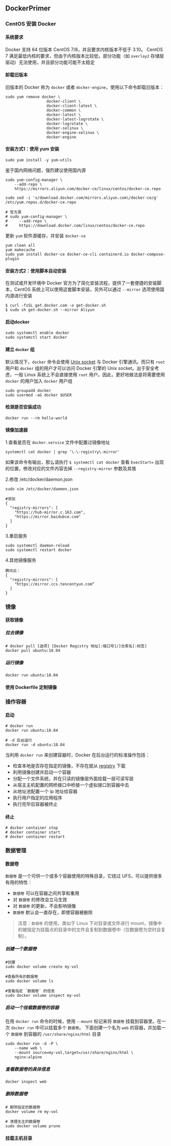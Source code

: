 ## DockerPrimer

### CentOS 安装 Docker

#### 系统要求

Docker 支持 64 位版本 CentOS 7/8，并且要求内核版本不低于 3.10。 CentOS 7 满足最低内核的要求，但由于内核版本比较低，部分功能（如 `overlay2` 存储层驱动）无法使用，并且部分功能可能不太稳定

#### 卸载旧版本

旧版本的 Docker 称为 `docker` 或者 `docker-engine`，使用以下命令卸载旧版本：

```
sudo yum remove docker \
                  docker-client \
                  docker-client-latest \
                  docker-common \
                  docker-latest \
                  docker-latest-logrotate \
                  docker-logrotate \
                  docker-selinux \
                  docker-engine-selinux \
                  docker-engine
```

#### 安装方式1：使用 yum 安装

```
sudo yum install -y yum-utils
```

鉴于国内网络问题，强烈建议使用国内源

```
sudo yum-config-manager \
    --add-repo \
    https://mirrors.aliyun.com/docker-ce/linux/centos/docker-ce.repo

sudo sed -i 's/download.docker.com/mirrors.aliyun.com\/docker-ce/g' /etc/yum.repos.d/docker-ce.repo

# 官方源
# sudo yum-config-manager \
#     --add-repo \
#     https://download.docker.com/linux/centos/docker-ce.repo

```

更新 `yum` 软件源缓存，并安装 `docker-ce`

```
yum clean all
yum makecache
sudo yum install docker-ce docker-ce-cli containerd.io docker-compose-plugin
```

#### 安装方式2：使用脚本自动安装

在测试或开发环境中 Docker 官方为了简化安装流程，提供了一套便捷的安装脚本，CentOS 系统上可以使用这套脚本安装，另外可以通过 `--mirror` 选项使用国内源进行安装

```
$ curl -fsSL get.docker.com -o get-docker.sh
$ sudo sh get-docker.sh --mirror Aliyun
```


#### 启动docker
```
sudo systemctl enable docker
sudo systemctl start docker
```

#### 建立 `docker` 组
默认情况下，`docker` 命令会使用 [Unix socket](https://en.wikipedia.org/wiki/Unix_domain_socket) 与 Docker 引擎通讯。而只有 `root` 用户和 `docker` 组的用户才可以访问 Docker 引擎的 Unix socket。出于安全考虑，一般 Linux 系统上不会直接使用 `root` 用户。因此，更好地做法是将需要使用 `docker` 的用户加入 `docker` 用户组
```
sudo groupadd docker
sudo usermod -aG docker $USER
```

#### 检测是否安装成功
```
docker run --rm hello-world
```

#### 镜像加速器

1.查看是否在 `docker.service` 文件中配置过镜像地址

```
systemctl cat docker | grep '\-\-registry\-mirror'
```

如果该命令有输出，那么请执行 `$ systemctl cat docker` 查看 `ExecStart=` 出现的位置，修改对应的文件内容去掉 `--registry-mirror` 参数及其值

2.修改 /etc/docker/daemon.json

```
sudo vim /etc/docker/daemon.json

#添加
{
  "registry-mirrors": [
    "https://hub-mirror.c.163.com",
    "https://mirror.baidubce.com"
  ]
}
```

3.重启服务

```
sudo systemctl daemon-reload
sudo systemctl restart docker
```

4.其他镜像服务

```
腾讯云：
{
  "registry-mirrors": [
    "https://mirror.ccs.tencentyun.com“
  ]
}
```

### 镜像
#### 获取镜像
##### 拉去镜像
```
# docker pull [选项] [Docker Registry 地址[:端口号]/]仓库名[:标签]
docker pull ubuntu:18.04

```
##### 运行镜像
```
docker run ubuntu:18.04
```

#### 使用 Dockerfile 定制镜像


### 操作容器
#### 启动 
```
# docker run
docker run ubuntu:18.04

# -d 后台运行
docker run -d ubuntu:18.04
```
当利用 `docker run` 来创建容器时，Docker 在后台运行的标准操作包括：

-   检查本地是否存在指定的镜像，不存在就从 [registry](/docker_practice/repository) 下载
-   利用镜像创建并启动一个容器
-   分配一个文件系统，并在只读的镜像层外面挂载一层可读写层
-   从宿主主机配置的网桥接口中桥接一个虚拟接口到容器中去
-   从地址池配置一个 ip 地址给容器
-   执行用户指定的应用程序
-   执行完毕后容器被终止

#### 终止
```
# docker container stop
# docker container start
# docker container restart

```

### 数据管理
#### 数据卷
`数据卷` 是一个可供一个或多个容器使用的特殊目录，它绕过 UFS，可以提供很多有用的特性：
-   `数据卷` 可以在容器之间共享和重用
-   对 `数据卷` 的修改会立马生效
-   对 `数据卷` 的更新，不会影响镜像
-   `数据卷` 默认会一直存在，即使容器被删除

> 注意：`数据卷` 的使用，类似于 Linux 下对目录或文件进行 mount，镜像中的被指定为挂载点的目录中的文件会复制到数据卷中（仅数据卷为空时会复制）。

##### 创建一个数据卷
```
#创建
sudo docker volume create my-vol

#查看所有的数据卷
sudo docker volume ls

#查看指定 `数据卷` 的信息
sudo docker volume inspect my-vol
```

##### 启动一个挂载数据卷的容器
在用 `docker run` 命令的时候，使用 `--mount` 标记来将 `数据卷` 挂载到容器里。在一次 `docker run` 中可以挂载多个 `数据卷`。
下面创建一个名为 `web` 的容器，并加载一个 `数据卷` 到容器的 `/usr/share/nginx/html` 目录
```
sudo docker run -d -P \
    --name web \
    --mount source=my-vol,target=/usr/share/nginx/html \
    nginx:alpine
```

##### 查看数据卷的具体信息
```
docker inspect web
```

##### 删除数据卷
```
# 删除指定的数据卷
docker volume rm my-vol

# 清理无主的数据卷
sudo docker volume prune
```

#### 挂载主机目录

